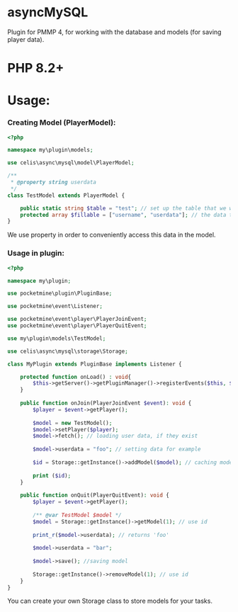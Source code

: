 # asyncMySQL

Plugin for PMMP 4, for working with the database and models (for saving player data).

# PHP 8.2+

# Usage:

### Creating Model (PlayerModel):

```php
<?php

namespace my\plugin\models;

use celis\async\mysql\model\PlayerModel;

/**
 * @property string userdata
 */
class TestModel extends PlayerModel {

	public static string $table = "test"; // set up the table that we will use
	protected array $fillable = ["username", "userdata"]; // the data that we will write to the table
}
```

We use property in order to conveniently access this data in the model.

### Usage in plugin:

```php
<?php

namespace my\plugin;

use pocketmine\plugin\PluginBase;

use pocketmine\event\Listener;

use pocketmine\event\player\PlayerJoinEvent;
use pocketmine\event\player\PlayerQuitEvent;

use my\plugin\models\TestModel;

use celis\async\mysql\storage\Storage;

class MyPlugin extends PluginBase implements Listener {

	protected function onLoad() : void{
		$this->getServer()->getPluginManager()->registerEvents($this, $this);
	}
	
	public function onJoin(PlayerJoinEvent $event): void {
		$player = $event->getPlayer();
		
		$model = new TestModel();
		$model->setPlayer($player);
		$model->fetch(); // loading user data, if they exist
		
		$model->userdata = "foo"; // setting data for example
		
		$id = Storage::getInstance()->addModel($model); // caching model
		
		print ($id);
	}
	
	public function onQuit(PlayerQuitEvent): void {
		$player = $event->getPlayer();
		
		/** @var TestModel $model */
		$model = Storage::getInstance()->getModel(1); // use id
		
		print_r($model->userdata); // returns 'foo'
		
		$model->userdata = "bar";
		
		$model->save(); //saving model
		
		Storage::getInstance()->removeModel(1); // use id
	}
}
```

You can create your own Storage class to store models for your tasks.

